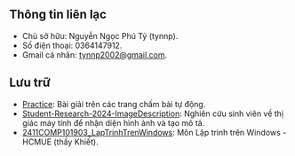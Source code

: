 ## Thông tin liên lạc
- Chủ sở hữu: Nguyễn Ngọc Phú Tỷ (tynnp).
- Số điện thoại: 0364147912.
- Gmail cá nhân: tynnp2002@gmail.com.

## Lưu trữ
- [Practice](): Bài giải trên các trang chấm bài tự động.
- [Student-Research-2024-ImageDescription](): Nghiên cứu sinh viên về thị giác máy tính để nhận diện hình ảnh và tạo mô tả.
- [2411COMP101903_LapTrinhTrenWindows](): Môn Lập trình trên Windows - HCMUE (thầy Khiết).
